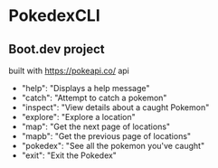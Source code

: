 # PokedexCLI

## Boot.dev project
built with https://pokeapi.co/ api

- "help": "Displays a help message"
- "catch": "Attempt to catch a pokemon"
- "inspect": "View details about a caught Pokemon"
- "explore": "Explore a location"
- "map": "Get the next page of locations"
- "mapb": "Get the previous page of locations"
- "pokedex": "See all the pokemon you've caught"
- "exit": "Exit the Pokedex"
